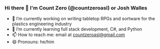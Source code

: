 ### Hi there 👋  I'm Count Zero (@countzeroasl) or Josh Walles
- 🔭 I’m currently working on writing tabletop RPGs and sortware for the plastics engineering industry
- 🌱 I’m currently learning full stack development, C#, and Python
- 📫 How to reach me: email at countzeroasl@gmail.com
- 😄 Pronouns: he/him

<!--
**countzeroasl/countzeroasl** is a ✨ _special_ ✨ repository because its `README.md` (this file) appears on your GitHub profile.

Here are some ideas to get you started:


- 👯 I’m looking to collaborate on ...
- 🤔 I’m looking for help with ...
- 💬 Ask me about ...
- ⚡ Fun fact: ...
-->
